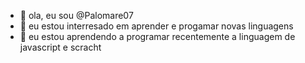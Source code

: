 - 👋 ola, eu sou @Palomare07
- 👀 eu estou interresado em  aprender e progamar novas linguagens
- 🌱 eu estou aprendendo a programar recentemente a linguagem de javascript e scracht
